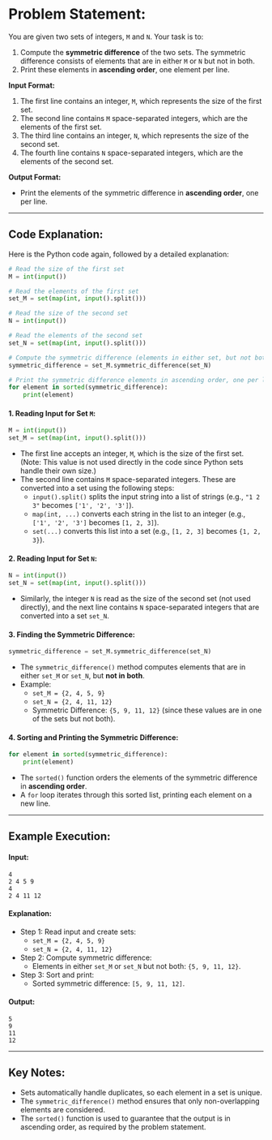 # Problem Statement:
You are given two sets of integers, `M` and `N`. Your task is to:
1. Compute the **symmetric difference** of the two sets. The symmetric difference consists of elements that are in either `M` or `N` but not in both.
2. Print these elements in **ascending order**, one element per line.

**Input Format:**
1. The first line contains an integer, `M`, which represents the size of the first set.
2. The second line contains `M` space-separated integers, which are the elements of the first set.
3. The third line contains an integer, `N`, which represents the size of the second set.
4. The fourth line contains `N` space-separated integers, which are the elements of the second set.

**Output Format:**
- Print the elements of the symmetric difference in **ascending order**, one per line.

---

## Code Explanation:
Here is the Python code again, followed by a detailed explanation:

```python
# Read the size of the first set
M = int(input())

# Read the elements of the first set
set_M = set(map(int, input().split()))

# Read the size of the second set
N = int(input())

# Read the elements of the second set
set_N = set(map(int, input().split()))

# Compute the symmetric difference (elements in either set, but not both)
symmetric_difference = set_M.symmetric_difference(set_N)

# Print the symmetric difference elements in ascending order, one per line
for element in sorted(symmetric_difference):
    print(element)
```

#### 1. **Reading Input for Set `M`:**
   ```python
   M = int(input())
   set_M = set(map(int, input().split()))
   ```
   - The first line accepts an integer, `M`, which is the size of the first set. (Note: This value is not used directly in the code since Python sets handle their own size.)
   - The second line contains `M` space-separated integers. These are converted into a set using the following steps:
     - `input().split()` splits the input string into a list of strings (e.g., `"1 2 3"` becomes `['1', '2', '3']`).
     - `map(int, ...)` converts each string in the list to an integer (e.g., `['1', '2', '3']` becomes `[1, 2, 3]`).
     - `set(...)` converts this list into a set (e.g., `[1, 2, 3]` becomes `{1, 2, 3}`).

#### 2. **Reading Input for Set `N`:**
   ```python
   N = int(input())
   set_N = set(map(int, input().split()))
   ```
   - Similarly, the integer `N` is read as the size of the second set (not used directly), and the next line contains `N` space-separated integers that are converted into a set `set_N`.

#### 3. **Finding the Symmetric Difference:**
   ```python
   symmetric_difference = set_M.symmetric_difference(set_N)
   ```
   - The `symmetric_difference()` method computes elements that are in either `set_M` or `set_N`, but **not in both**.
   - Example:
     - `set_M = {2, 4, 5, 9}`
     - `set_N = {2, 4, 11, 12}`
     - Symmetric Difference: `{5, 9, 11, 12}` (since these values are in one of the sets but not both).

#### 4. **Sorting and Printing the Symmetric Difference:**
   ```python
   for element in sorted(symmetric_difference):
       print(element)
   ```
   - The `sorted()` function orders the elements of the symmetric difference in **ascending order**.
   - A `for` loop iterates through this sorted list, printing each element on a new line.

---

## Example Execution:

#### Input:
```
4
2 4 5 9
4
2 4 11 12
```

#### Explanation:
- Step 1: Read input and create sets:
  - `set_M = {2, 4, 5, 9}`
  - `set_N = {2, 4, 11, 12}`
- Step 2: Compute symmetric difference:
  - Elements in either `set_M` or `set_N` but not both: `{5, 9, 11, 12}`.
- Step 3: Sort and print:
  - Sorted symmetric difference: `[5, 9, 11, 12]`.

#### Output:
```
5
9
11
12
```

---

## Key Notes:
- Sets automatically handle duplicates, so each element in a set is unique.
- The `symmetric_difference()` method ensures that only non-overlapping elements are considered.
- The `sorted()` function is used to guarantee that the output is in ascending order, as required by the problem statement.

